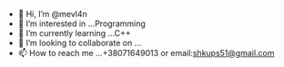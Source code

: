 - 👋 Hi, I’m @mevl4n
- 👀 I’m interested in ...Programming
- 🌱 I’m currently learning ...C++
- 💞️ I’m looking to collaborate on ...
- 📫 How to reach me ...+38071649013 or email:shkups51@gmail.com

<!---
mevl4n/mevl4n is a ✨ special ✨ repository because its `README.md` (this file) appears on your GitHub profile.
You can click the Preview link to take a look at your changes.
--->
